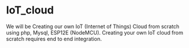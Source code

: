 # IoT_cloud

We will be Creating our own IoT (Internet of Things) Cloud from scratch using php, Mysql, ESP12E (NodeMCU). Creating your own IoT cloud from scratch requires end to end integration. 

